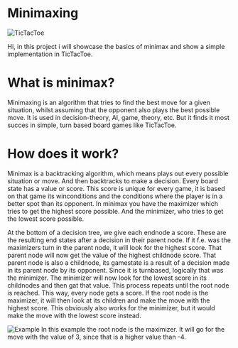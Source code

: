 # Minimaxing
![TicTacToe](https://user-images.githubusercontent.com/97398099/186751546-de25c9f0-1299-443d-9e88-aa226d4dc6c0.png)

Hi, in this project i will showcase the basics of minimax and show a simple implementation in TicTacToe.

# What is minimax?
Minimaxing is an algorithm that tries to find the best move for a given situation, whilst assuming that the opponent also plays the best possible move. It is  used in decision-theory, AI, game, theory, etc. But it finds it most succes in simple, turn based board games like TicTacToe. 

# How does it work?
Minimax is a backtracking algorithm, which means plays out every possible situation or move. And then backtracks to make a decision. Every board state has a value or score. This score is unique for every game, it is based on that game its winconditions and the conditions where the player is in a better spot than its opponent.
In minimax you have the maximizer which tries to get the highest score possible. And the minimizer, who tries to get the lowest score possible. 

At the bottom of a decision tree, we give each endnode a score. These are the resulting end states after a decision in their parent node. If it f.e. was the maximizers turn in the parent node, it will look for  the highest score. That parent node will now get the value of the highest childnode score. That parent node is also a childnode, its gamestate is a result of a decision made in its parent node by its opponent. Since it is turnbased, logically that was the minimizer. The minimizer will now look for the lowest score in its childnodes and then gat that value. This process repeats until the root node is reached. This way, every node gets a score. If the root node is the maximizer, it will then look at its children and make the move with the highest score. This obviously also works for the minimizer, but it would make the move with the lowest score instead.


![Example](https://user-images.githubusercontent.com/97398099/186762765-8c8771ae-519c-4933-b51b-ce51a7a099a0.png)
In this example the root node is the maximizer. It will go for the move with the value of 3, since that is a higher value than -4.
